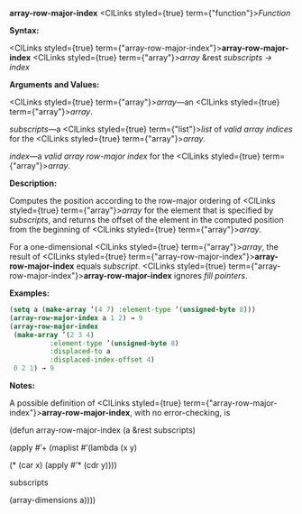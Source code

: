 **array-row-major-index** <ClLinks styled={true} term={"function"}><i>Function</i></ClLinks> 



**Syntax:** 



<ClLinks styled={true} term={"array-row-major-index"}><b>array-row-major-index</b></ClLinks> <ClLinks styled={true} term={"array"}><i>array</i></ClLinks> &amp;rest *subscripts → index* 



**Arguments and Values:** 



<ClLinks styled={true} term={"array"}><i>array</i></ClLinks>—an <ClLinks styled={true} term={"array"}><i>array</i></ClLinks>. 



*subscripts*—a <ClLinks styled={true} term={"list"}><i>list</i></ClLinks> of *valid array indices* for the <ClLinks styled={true} term={"array"}><i>array</i></ClLinks>. 



*index*—a *valid array row-major index* for the <ClLinks styled={true} term={"array"}><i>array</i></ClLinks>. 







 



 



**Description:** 



Computes the position according to the row-major ordering of <ClLinks styled={true} term={"array"}><i>array</i></ClLinks> for the element that is specified by *subscripts*, and returns the offset of the element in the computed position from the beginning of <ClLinks styled={true} term={"array"}><i>array</i></ClLinks>. 



For a one-dimensional <ClLinks styled={true} term={"array"}><i>array</i></ClLinks>, the result of <ClLinks styled={true} term={"array-row-major-index"}><b>array-row-major-index</b></ClLinks> equals *subscript*. <ClLinks styled={true} term={"array-row-major-index"}><b>array-row-major-index</b></ClLinks> ignores *fill pointers*. 



**Examples:**
```lisp
(setq a (make-array ’(4 7) :element-type ’(unsigned-byte 8))) 
(array-row-major-index a 1 2) → 9 
(array-row-major-index 
 (make-array ’(2 3 4) 
	      :element-type ’(unsigned-byte 8) 
	      :displaced-to a 
	      :displaced-index-offset 4) 
 0 2 1) → 9 
```
**Notes:** 



A possible definition of <ClLinks styled={true} term={"array-row-major-index"}><b>array-row-major-index</b></ClLinks>, with no error-checking, is 



(defun array-row-major-index (a &amp;rest subscripts) 



(apply #’+ (maplist #’(lambda (x y) 



(\* (car x) (apply #’\* (cdr y)))) 



subscripts 



(array-dimensions a)))) 



